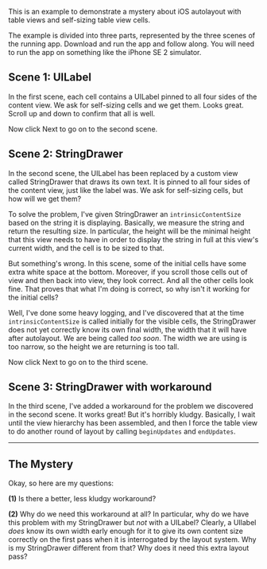 This is an example to demonstrate a mystery about iOS autolayout with table views and self-sizing table view cells.

The example is divided into three parts, represented by the three scenes of the running app. Download and run the app and follow along. You will need to run the app on something like the iPhone SE 2 simulator.

## Scene 1: UILabel

In the first scene, each cell contains a UILabel pinned to all four sides of the content view. We ask for self-sizing cells and we get them. Looks great. Scroll up and down to confirm that all is well.

Now click Next to go on to the second scene.

## Scene 2: StringDrawer

In the second scene, the UILabel has been replaced by a custom view called StringDrawer that draws its own text. It is pinned to all four sides of the content view, just like the label was. We ask for self-sizing cells, but how will we get them?

To solve the problem, I've given StringDrawer an `intrinsicContentSize` based on the string it is displaying. Basically, we measure the string and return the resulting size. In particular, the height will be the minimal height that this view needs to have in order to display the string in full at this view's current width, and the cell is to be sized to that.

But something's wrong. In this scene, some of the initial cells have some extra white space at the bottom. Moreover, if you scroll those cells out of view and then back into view, they look correct. And all the other cells look fine. That proves that what I'm doing is correct, so why isn't it working for the initial cells?

Well, I've done some heavy logging, and I've discovered that at the time `intrinsicContentSize` is called initially for the visible cells, the StringDrawer does not yet correctly know its own final width, the width that it will have after autolayout. We are being called _too soon_. The width we are using is too narrow, so the height we are returning is too tall.

Now click Next to go on to the third scene.

## Scene 3: StringDrawer with workaround

In the third scene, I've added a workaround for the problem we discovered in the second scene. It works great! But it's horribly kludgy. Basically, I wait until the view hierarchy has been assembled, and then I force the table view to do another round of layout by calling `beginUpdates` and `endUpdates`.

----

## The Mystery

Okay, so here are my questions:

**(1)** Is there a better, less kludgy workaround?

**(2)** Why do we need this workaround at all? In particular, why do we have this problem with my StringDrawer but _not_ with a UILabel? Clearly, a UIlabel _does_ know its own width early enough for it to give its own content size correctly on the first pass when it is interrogated by the layout system. Why is my StringDrawer different from that? Why does it need this extra layout pass?
